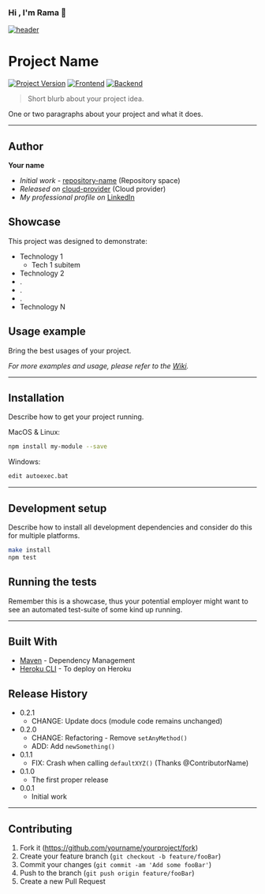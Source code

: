 ### Hi ,  I'm Rama 👋

<!--
**tetsuyaoy/tetsuyaoy** is a ✨ _special_ ✨ repository because its `README.md` (this file) appears on your GitHub profile.

Here are some ideas to get you started:

- 🔭 I’m currently working on ...
- 🌱 I’m currently learning ...
- 👯 I’m looking to collaborate on ...
- 🤔 I’m looking for help with ...
- 💬 Ask me about ...
- 📫 How to reach me: ...
- 😄 Pronouns: ...
- ⚡ Fun fact: ...
-->

[![header][header-url]][header-link]

# Project Name
[![Project Version][version-image]][version-url]
[![Frontend][Frontend-image]][Frontend-url]
[![Backend][Backend-image]][Backend-url]

> Short blurb about your project idea.

One or two paragraphs about your project and what it does.

---
## Author

**Your name** 
* *Initial work* - [repository-name][repository-url] (Repository space)
* *Released on* [cloud-provider][cloud-provider-url] (Cloud provider)
* *My professional profile on* [LinkedIn][linkedin-url]

## Showcase

This project was designed to demonstrate:

* Technology 1
  * Tech 1 subitem
* Technology 2
* .
* .
* .
* Technology N

## Usage example

Bring the best usages of your project.

_For more examples and usage, please refer to the [Wiki][wiki]._

---

## Installation

Describe how to get your project running.

MacOS & Linux:

```sh
npm install my-module --save
```

Windows:

```sh
edit autoexec.bat
```

---

## Development setup

Describe how to install all development dependencies and consider do this for multiple platforms.  

```sh
make install
npm test
```

## Running the tests

Remember this is a showcase, thus your potential employer might want to see an automated test-suite of some kind up running.

---

## Built With

* [Maven](https://maven.apache.org/) - Dependency Management
* [Heroku CLI](https://devcenter.heroku.com/articles/heroku-cli#download-and-install) - To deploy on Heroku

## Release History

* 0.2.1
    * CHANGE: Update docs (module code remains unchanged)
* 0.2.0
    * CHANGE: Refactoring - Remove `setAnyMethod()`
    * ADD: Add `newSomething()`
* 0.1.1
    * FIX: Crash when calling `defaultXYZ()` (Thanks @ContributorName)
* 0.1.0
    * The first proper release
* 0.0.1
    * Initial work

---

## Contributing

1. Fork it (<https://github.com/yourname/yourproject/fork>)
2. Create your feature branch (`git checkout -b feature/fooBar`)
3. Commit your changes (`git commit -am 'Add some fooBar'`)
4. Push to the branch (`git push origin feature/fooBar`)
5. Create a new Pull Request

<!-- Markdown link & img dfn's -->

[header-url]: github-template.png
[header-link]: https://github.com/alexandrerosseto

[repository-url]: https://github.com/alexandrerosseto/wbshopping

[cloud-provider-url]: https://wbshopping.herokuapp.com

[linkedin-url]: https://www.linkedin.com/in/alexandrerosseto

[wiki]: https://github.com/yourname/yourproject/wiki

[version-image]: https://img.shields.io/badge/Version-1.0.0-brightgreen?style=for-the-badge&logo=appveyor
[version-url]: https://img.shields.io/badge/version-1.0.0-green
[Frontend-image]: https://img.shields.io/badge/Frontend-Ionic-blue?style=for-the-badge
[Frontend-url]: https://img.shields.io/badge/Frontend-Ionic-blue?style=for-the-badge
[Backend-image]: https://img.shields.io/badge/Backend-Java%208-important?style=for-the-badge
[Backend-url]: https://img.shields.io/badge/Backend-Java%208-important?style=for-the-badge

